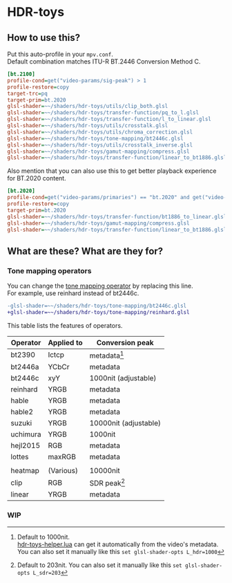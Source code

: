 # HDR-toys

## How to use this?

Put this auto-profile in your `mpv.conf`.  
Default combination matches ITU-R BT.2446 Conversion Method C.

```ini
[bt.2100]
profile-cond=get("video-params/sig-peak") > 1
profile-restore=copy
target-trc=pq
target-prim=bt.2020
glsl-shader=~~/shaders/hdr-toys/utils/clip_both.glsl
glsl-shader=~~/shaders/hdr-toys/transfer-function/pq_to_l.glsl
glsl-shader=~~/shaders/hdr-toys/transfer-function/l_to_linear.glsl
glsl-shader=~~/shaders/hdr-toys/utils/crosstalk.glsl
glsl-shader=~~/shaders/hdr-toys/utils/chroma_correction.glsl
glsl-shader=~~/shaders/hdr-toys/tone-mapping/bt2446c.glsl
glsl-shader=~~/shaders/hdr-toys/utils/crosstalk_inverse.glsl
glsl-shader=~~/shaders/hdr-toys/gamut-mapping/compress.glsl
glsl-shader=~~/shaders/hdr-toys/transfer-function/linear_to_bt1886.glsl
```

Also mention that you can also use this to get better playback experience for BT.2020 content.

```ini
[bt.2020]
profile-cond=get("video-params/primaries") == "bt.2020" and get("video-params/sig-peak") == 1
profile-restore=copy
target-prim=bt.2020
glsl-shader=~~/shaders/hdr-toys/transfer-function/bt1886_to_linear.glsl
glsl-shader=~~/shaders/hdr-toys/gamut-mapping/compress.glsl
glsl-shader=~~/shaders/hdr-toys/transfer-function/linear_to_bt1886.glsl
```

## What are these? What are they for?

### Tone mapping operators

You can change the [tone mapping operator](https://github.com/Natural-Harmonia-Gropius/mpv_config/tree/main/portable_config/shaders/hdr-toys/tone-mapping) by replacing this line.  
For example, use reinhard instead of bt2446c.

```diff
-glsl-shader=~~/shaders/hdr-toys/tone-mapping/bt2446c.glsl
+glsl-shader=~~/shaders/hdr-toys/tone-mapping/reinhard.glsl
```

This table lists the features of operators.

| Operator | Applied to | Conversion peak       |
| -------- | ---------- | --------------------- |
| bt2390   | Ictcp      | metadata[^1]          |
| bt2446a  | YCbCr      | metadata              |
| bt2446c  | xyY        | 1000nit (adjustable)  |
| reinhard | YRGB       | metadata              |
| hable    | YRGB       | metadata              |
| hable2   | YRGB       | metadata              |
| suzuki   | YRGB       | 10000nit (adjustable) |
| uchimura | YRGB       | 1000nit               |
| hejl2015 | RGB        | metadata              |
| lottes   | maxRGB     | metadata              |
|          |            |                       |
| heatmap  | (Various)  | 10000nit              |
| clip     | RGB        | SDR peak[^2]          |
| linear   | YRGB       | metadata              |

[^1]:
    Default to 1000nit.  
    [hdr-toys-helper.lua](https://github.com/Natural-Harmonia-Gropius/mpv_config/blob/main/portable_config/scripts/hdr-toys-helper.lua) can get it automatically from the video's metadata.  
    You can also set it manually like this `set glsl-shader-opts L_hdr=1000`

[^2]:
    Default to 203nit.
    You can also set it manually like this `set glsl-shader-opts L_sdr=203`

### WIP
